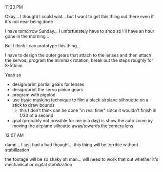11:23 PM

Okay... I thought I could wiat... but I want to get this thing out there even if it's not near being done

I have tomorrow Sunday... I unfortunately have to shop so I'll have an hour gone in the morning...

But I think I can prototype this thing...

I have to design the outer gears that attach to the lenses and then attach the servos, program the min/max rotation, break out the steps roughly for 8-50mm

Yeah so

- design/print partial gears for lenses
- design/print the servo pinion gears
- program with pigpiod
- use basic masking technique to film a black airplane silhouette on a stick to draw bounds
  - this I don't think can be done "in real time" since it wouldn't finish in 1/30 of a second
- goal (probably not possible for me in a day) is show the auto zoom by moving the airplane silhoutte
  away/towards the camera lens

12:07 AM

damn... I just had a bad thought... this thing will be terrible without stabilization

the footage will be so shaky oh man... will need to work that out whether it's mechanical or digital stabilization
